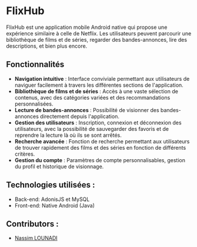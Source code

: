 # FlixHub

FlixHub est une application mobile Android native qui propose une expérience similaire à celle de Netflix. Les utilisateurs peuvent parcourir une bibliothèque de films et de séries, regarder des bandes-annonces, lire des descriptions, et bien plus encore.

## Fonctionnalités

- **Navigation intuitive** : Interface conviviale permettant aux utilisateurs de naviguer facilement à travers les différentes sections de l'application.
- **Bibliothèque de films et de séries** : Accès à une vaste sélection de contenus, avec des catégories variées et des recommandations personnalisées.
- **Lecture de bandes-annonces** : Possibilité de visionner des bandes-annonces directement depuis l'application.
- **Gestion des utilisateurs** : Inscription, connexion et déconnexion des utilisateurs, avec la possibilité de sauvegarder des favoris et de reprendre la lecture là où ils se sont arrêtés.
- **Recherche avancée** : Fonction de recherche permettant aux utilisateurs de trouver rapidement des films et des séries en fonction de différents critères.
- **Gestion du compte** : Paramètres de compte personnalisables, gestion du profil et historique de visionnage.

## Technologies utilisées :
- Back-end: AdonisJS et MySQL
- Front-end: Native Android (Java)

## Contributors :
- [Nassim LOUNADI](nassimlounadi.fr)
